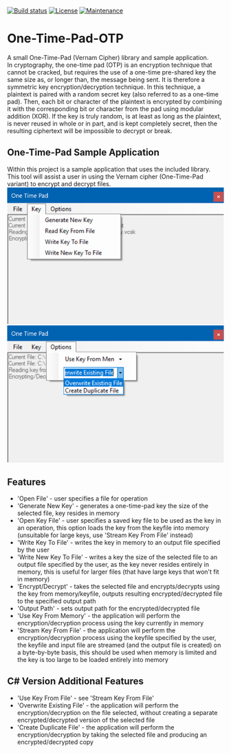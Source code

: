 [![Build status](https://img.shields.io/shippable/5444c5ecb904a4b21567b0ff.svg)]()
[![License](https://img.shields.io/npm/l/express.svg)]()
[![Maintenance](https://img.shields.io/badge/Maintained%3F-yes-green.svg)](https://GitHub.com/Naereen/StrapDown.js/graphs/commit-activity)
# One-Time-Pad-OTP
A small One-Time-Pad (Vernam Cipher) library and sample application.  
In cryptography, the one-time pad (OTP) is an encryption technique that cannot be cracked, but requires the use of a one-time pre-shared key the same size as, or longer than, the message being sent.
It is therefore a symmetric key encryption/decryption technique.
In this technique, a plaintext is paired with a random secret key (also referred to as a one-time pad). Then, each bit or character of the plaintext is encrypted by combining it with the corresponding bit or character from the pad using modular addition (XOR). If the key is truly random, is at least as long as the plaintext, is never reused in whole or in part, and is kept completely secret, then the resulting ciphertext will be impossible to decrypt or break.
## One-Time-Pad Sample Application ##
Within this project is a sample application that uses the included library. This tool will assist a user in using the Vernam cipher (One-Time-Pad variant) to encrypt and decrypt files.
![alt text](https://github.com/OliverBathurst/One-Time-Pad-OTP/blob/master/CSharp%20version/CSharp1.PNG)
![alt text](https://github.com/OliverBathurst/One-Time-Pad-OTP/blob/master/CSharp%20version/CSharp2.PNG)
## Features ##
* 'Open File' - user specifies a file for operation
* 'Generate New Key' - generates a one-time-pad key the size of the selected file, key resides in memory
* 'Open Key File' - user specifies a saved key file to be used as the key in an operation, this option loads the key from the keyfile into memory (unsuitable for large keys, use 'Stream Key From File' instead)
* 'Write Key To File' - writes the key in memory to an output file specified by the user
* 'Write New Key To File' - writes a key the size of the selected file to an output file specified by the user, as the key never resides entirely in memory, this is useful for larger files (that have large keys that won't fit in memory)
* 'Encrypt/Decrypt' - takes the selected file and encrypts/decrypts using the key from memory/keyfile, outputs resulting encrypted/decrypted file to the specified output path
* 'Output Path' - sets output path for the encrypted/decrypted file
* 'Use Key From Memory' - the application will perform the encryption/decryption process using the key currently in memory
* 'Stream Key From File' - the application will perform the encryption/decryption process using the keyfile specified by the user, the keyfile and input file are streamed (and the output file is created) on a byte-by-byte basis, this should be used when memory is limited and the key is too large to be loaded entirely into memory
## C# Version Additional Features ##
* 'Use Key From File' - see 'Stream Key From File'
* 'Overwrite Existing File' - the application will perform the encryption/decryption on the file selected, without creating a separate encrypted/decrypted version of the selected file
* 'Create Duplicate File' - the application will perform the encryption/decryption by taking the selected file and producing an encrypted/decrypted copy
